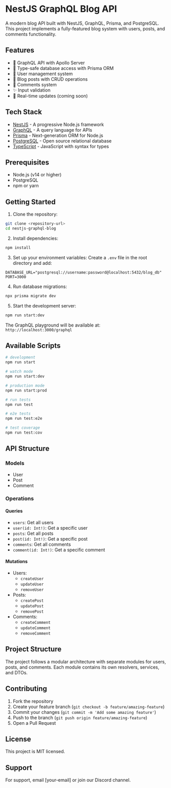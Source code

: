 # NestJS GraphQL Blog API

A modern blog API built with NestJS, GraphQL, Prisma, and PostgreSQL. This project implements a fully-featured blog system with users, posts, and comments functionality.

## Features

- 🚀 GraphQL API with Apollo Server
- 📱 Type-safe database access with Prisma ORM
- 🔐 User management system
- 📝 Blog posts with CRUD operations
- 💬 Comments system
- ✨ Input validation
- 🔄 Real-time updates (coming soon)

## Tech Stack

- [NestJS](https://nestjs.com/) - A progressive Node.js framework
- [GraphQL](https://graphql.org/) - A query language for APIs
- [Prisma](https://www.prisma.io/) - Next-generation ORM for Node.js
- [PostgreSQL](https://www.postgresql.org/) - Open source relational database
- [TypeScript](https://www.typescriptlang.org/) - JavaScript with syntax for types

## Prerequisites

- Node.js (v14 or higher)
- PostgreSQL
- npm or yarn

## Getting Started

1. Clone the repository:

```bash
git clone <repository-url>
cd nestjs-graphql-blog
```

2. Install dependencies:

```bash
npm install
```

3. Set up your environment variables:
   Create a `.env` file in the root directory and add:

```
DATABASE_URL="postgresql://username:password@localhost:5432/blog_db"
PORT=3000
```

4. Run database migrations:

```bash
npx prisma migrate dev
```

5. Start the development server:

```bash
npm run start:dev
```

The GraphQL playground will be available at: `http://localhost:3000/graphql`

## Available Scripts

```bash
# development
npm run start

# watch mode
npm run start:dev

# production mode
npm run start:prod

# run tests
npm run test

# e2e tests
npm run test:e2e

# test coverage
npm run test:cov
```

## API Structure

### Models

- User
- Post
- Comment

### Operations

#### Queries

- `users`: Get all users
- `user(id: Int!)`: Get a specific user
- `posts`: Get all posts
- `post(id: Int!)`: Get a specific post
- `comments`: Get all comments
- `comment(id: Int!)`: Get a specific comment

#### Mutations

- Users:
  - `createUser`
  - `updateUser`
  - `removeUser`
- Posts:
  - `createPost`
  - `updatePost`
  - `removePost`
- Comments:
  - `createComment`
  - `updateComment`
  - `removeComment`

## Project Structure

The project follows a modular architecture with separate modules for users, posts, and comments. Each module contains its own resolvers, services, and DTOs.

## Contributing

1. Fork the repository
2. Create your feature branch (`git checkout -b feature/amazing-feature`)
3. Commit your changes (`git commit -m 'Add some amazing feature'`)
4. Push to the branch (`git push origin feature/amazing-feature`)
5. Open a Pull Request

## License

This project is MIT licensed.

## Support

For support, email [your-email] or join our Discord channel.
